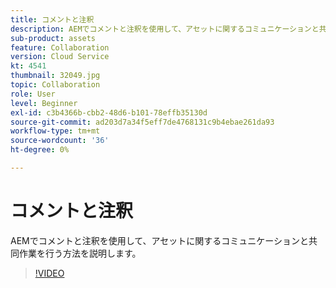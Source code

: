 ```yaml
---
title: コメントと注釈
description: AEMでコメントと注釈を使用して、アセットに関するコミュニケーションと共同作業を行う方法を説明します。
sub-product: assets
feature: Collaboration
version: Cloud Service
kt: 4541
thumbnail: 32049.jpg
topic: Collaboration
role: User
level: Beginner
exl-id: c3b4366b-cbb2-48d6-b101-78effb35130d
source-git-commit: ad203d7a34f5eff7de4768131c9b4ebae261da93
workflow-type: tm+mt
source-wordcount: '36'
ht-degree: 0%

---
```


# コメントと注釈

AEMでコメントと注釈を使用して、アセットに関するコミュニケーションと共同作業を行う方法を説明します。

>[!VIDEO](https://video.tv.adobe.com/v/32049/?quality=12&learn=on&hidetitle=true)
